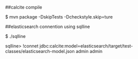 ##calcite compile

$ mvn package -DskipTests -Dcheckstyle.skip=ture

##elasticsearch connention  using sqlline

$ ./sqlline

sqlline>  !connet jdbc:calcite:model=elasticsearch/target/test-classes/elasticsearch-model.json admin admin




